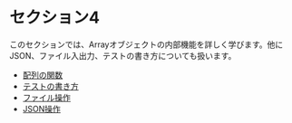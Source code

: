 # セクション4

このセクションでは、Arrayオブジェクトの内部機能を詳しく学びます。他にJSON、ファイル入出力、テストの書き方についても扱います。

- [配列の関数](array-functions.md)
- [テストの書き方](testing.md)
- [ファイル操作](files.md)
- [JSON操作](json.md)
